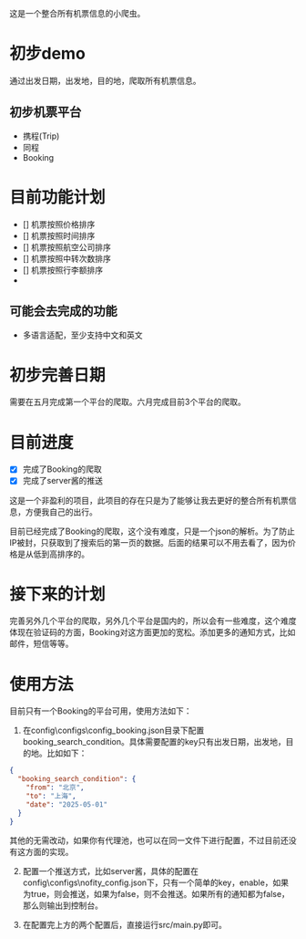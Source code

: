 这是一个整合所有机票信息的小爬虫。

# 初步demo

通过出发日期，出发地，目的地，爬取所有机票信息。

## 初步机票平台

- 携程(Trip)
- 同程
- Booking

# 目前功能计划

- [] 机票按照价格排序
- [] 机票按照时间排序
- [] 机票按照航空公司排序
- [] 机票按照中转次数排序
- [] 机票按照行李额排序
- 
## 可能会去完成的功能

- 多语言适配，至少支持中文和英文

# 初步完善日期

需要在五月完成第一个平台的爬取。六月完成目前3个平台的爬取。

# 目前进度

- [x] 完成了Booking的爬取
- [x]  完成了server酱的推送  

这是一个非盈利的项目，此项目的存在只是为了能够让我去更好的整合所有机票信息，方便我自己的出行。

目前已经完成了Booking的爬取，这个没有难度，只是一个json的解析。为了防止IP被封，只获取到了搜索后的第一页的数据。后面的结果可以不用去看了，因为价格是从低到高排序的。

# 接下来的计划

完善另外几个平台的爬取，另外几个平台是国内的，所以会有一些难度，这个难度体现在验证码的方面，Booking对这方面更加的宽松。添加更多的通知方式，比如邮件，短信等等。

# 使用方法

目前只有一个Booking的平台可用，使用方法如下：

1. 在config\configs\config_booking.json目录下配置booking_search_condition。具体需要配置的key只有出发日期，出发地，目的地。比如如下：

```json
{
  "booking_search_condition": {
    "from": "北京",
    "to": "上海",
    "date": "2025-05-01"
  }
}
```

其他的无需改动，如果你有代理池，也可以在同一文件下进行配置，不过目前还没有这方面的实现。

2. 配置一个推送方式，比如server酱，具体的配置在config\configs\nofity_config.json下，只有一个简单的key，enable，如果为true，则会推送，如果为false，则不会推送。如果所有的通知都为false，那么则输出到控制台。

3. 在配置完上方的两个配置后，直接运行src/main.py即可。
